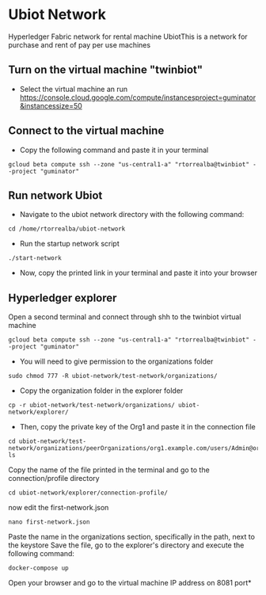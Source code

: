 # Ubiot Network

Hyperledger Fabric network for rental machine UbiotThis is a network for purchase and rent of pay per use machines

## Turn on the virtual machine "twinbiot"

* Select the virtual machine an run
https://console.cloud.google.com/compute/instancesproject=guminator&instancessize=50

## Connect to the virtual machine 

* Copy the following command and paste it in your terminal

```
gcloud beta compute ssh --zone "us-central1-a" "rtorrealba@twinbiot" --project "guminator" 
```

## Run network Ubiot

* Navigate to the ubiot network directory with the following command:

```
cd /home/rtorrealba/ubiot-network
```

* Run the startup network script

```
./start-network
```

* Now, copy the printed link in your terminal and paste it into your browser

## Hyperledger explorer
Open a second terminal and connect through shh to the twinbiot virtual machine

```
gcloud beta compute ssh --zone "us-central1-a" "rtorrealba@twinbiot" --project "guminator"
```

* You will need to give permission to the organizations folder

```
sudo chmod 777 -R ubiot-network/test-network/organizations/
```

* Copy the organization folder in the explorer folder

```
cp -r ubiot-network/test-network/organizations/ ubiot-network/explorer/
```

* Then, copy the private key of the Org1 and paste it in the connection file

```
cd ubiot-network/test-network/organizations/peerOrganizations/org1.example.com/users/Admin@org1.example.com/msp/keystore/
ls
```

Copy the name of the file printed in the terminal and go to the connection/profile directory 

```
cd ubiot-network/explorer/connection-profile/
```

now edit the first-network.json

```
nano first-network.json
```

Paste the name in the organizations section, specifically in the path, next to the keystore
Save the file, go to the explorer's directory and execute the following command:

```
docker-compose up
```

Open your browser and go to the virtual machine IP address on 8081 port*

